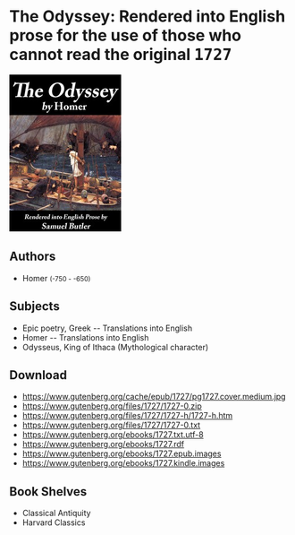 # The Odyssey: Rendered into English prose for the use of those who cannot read the original <kbd>1727</kbd>

![](./cover.medium.jpg "")

## Authors


 - Homer <small>(-750 - -650)</small>

## Subjects


 - Epic poetry, Greek -- Translations into English
 - Homer -- Translations into English
 - Odysseus, King of Ithaca (Mythological character)

## Download


 - https://www.gutenberg.org/cache/epub/1727/pg1727.cover.medium.jpg
 - https://www.gutenberg.org/files/1727/1727-0.zip
 - https://www.gutenberg.org/files/1727/1727-h/1727-h.htm
 - https://www.gutenberg.org/files/1727/1727-0.txt
 - https://www.gutenberg.org/ebooks/1727.txt.utf-8
 - https://www.gutenberg.org/ebooks/1727.rdf
 - https://www.gutenberg.org/ebooks/1727.epub.images
 - https://www.gutenberg.org/ebooks/1727.kindle.images

## Book Shelves


 - Classical Antiquity
 - Harvard Classics
